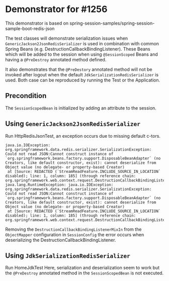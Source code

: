 # Demonstrator for #1256
This demonstrator is based on spring-session-samples/spring-session-sample-boot-redis-json
 
The test classes will demonstrate serialization issues when `GenericJackson2JsonRedisSerializer` is used in combination with common Spring Beans (e.g. DestructionCallbackBindingListener). 
These Beans which will be added to the session when using `@SessionScoped` Beans and having a `@PreDestroy` annotated method defined. 

It also demonstrates that the `@PreDestory` annotated method will not be invoked after logout when the default `JdkSerializationRedisSerializer` is used. 
Both case can be reproduced by running the Test or the Application.

## Precondition
The `SessionScopedBean` is initialized by adding an attribute to the session.

## Using `GenericJackson2JsonRedisSerializer`

Run HttpRedisJsonTest, an exception occurs due to missing default c-tors. 
```
java.io.IOException: org.springframework.data.redis.serializer.SerializationException: Could not read JSON:Cannot construct instance of `org.springframework.beans.factory.support.DisposableBeanAdapter` (no Creators, like default constructor, exist): cannot deserialize from Object value (no delegate- or property-based Creator)
 at [Source: REDACTED (`StreamReadFeature.INCLUDE_SOURCE_IN_LOCATION` disabled); line: 1, column: 185] (through reference chain: org.springframework.web.context.request.DestructionCallbackBindingListener["destructionCallback"]) 
java.lang.RuntimeException: java.io.IOException: org.springframework.data.redis.serializer.SerializationException: Could not read JSON:Cannot construct instance of `org.springframework.beans.factory.support.DisposableBeanAdapter` (no Creators, like default constructor, exist): cannot deserialize from Object value (no delegate- or property-based Creator)
 at [Source: REDACTED (`StreamReadFeature.INCLUDE_SOURCE_IN_LOCATION` disabled); line: 1, column: 185] (through reference chain: org.springframework.web.context.request.DestructionCallbackBindingListener["destructionCallback"]) 

```
Removing the `DestructionCallbackBindingListenerMixIn` from the `ObjectMapper` configuration in `SessionConfig` the error occurs when deserializing the DestructionCallbackBindingListener.

## Using `JdkSerializationRedisSerializer`

Run HomeJdkTest
Here, serialization and deserialization seem to work but the `@PreDestroy` annotated method in the `SessionScopedBean` is not executed.


